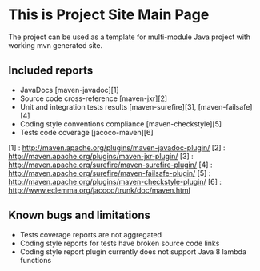 # This is Project Site Main Page

The project can be used as a template for multi-module Java project with working
mvn generated site.

## Included reports
* JavaDocs [maven-javadoc][1]
* Source code cross-reference [maven-jxr][2]
* Unit and integration tests results [maven-surefire][3], [maven-failsafe][4]
* Coding style conventions compliance [maven-checkstyle][5]
* Tests code coverage [jacoco-maven][6]

[1] : http://maven.apache.org/plugins/maven-javadoc-plugin/
[2] : http://maven.apache.org/plugins/maven-jxr-plugin/
[3] : http://maven.apache.org/surefire/maven-surefire-plugin/
[4] : http://maven.apache.org/surefire/maven-failsafe-plugin/
[5] : http://maven.apache.org/plugins/maven-checkstyle-plugin/
[6] : http://www.eclemma.org/jacoco/trunk/doc/maven.html

## Known bugs and limitations
* Tests coverage reports are not aggregated
* Coding style reports for tests have broken source code links
* Coding style report plugin currently does not support Java 8 lambda functions

